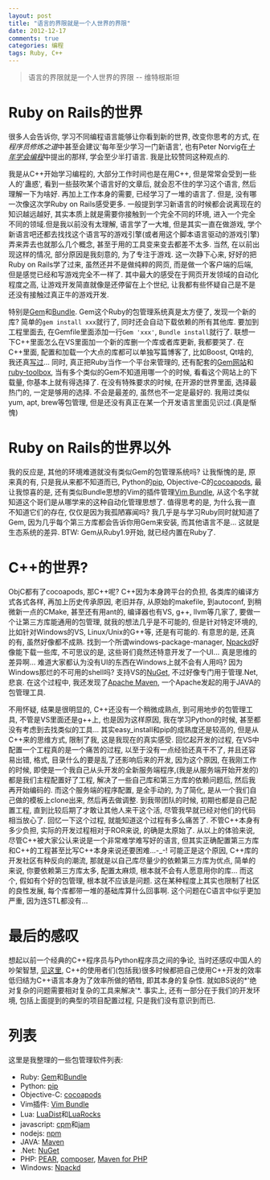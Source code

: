 ```yaml
---
layout: post
title: "语言的界限就是一个人世界的界限"
date: 2012-12-17
comments: true
categories: 编程
tags: Ruby, C++
---
```


>	语言的界限就是一个人世界的界限	
>	-- 维特根斯坦

# Ruby on Rails的世界
很多人会告诉你, 学习不同编程语言能够让你看到新的世界, 改变你思考的方式, 在*程序员修炼之道*中甚至会建议'每年至少学习一门新语言', 也有Peter Norvig在[*十年学会编程*](http://daiyuwen.freeshell.org/gb/misc/21-days-cn.html)中提出的那样, 学会至少半打语言.  我是比较赞同这种观点的.  
<!-- more -->

我是从C++开始学习编程的, 大部分工作时间也是在用C++, 但是常常会受到一些人的'蛊惑', 看到一些鼓吹某个语言好的文章后, 就会忍不住的学习这个语言, 然后理解一下为啥好.  再加上工作本身的需要, 已经学习了一堆的语言了.  但是, 没有哪一次像这次学Ruby on Rails感受更多.  一般提到学习新语言的时候都会说离现在的知识越远越好, 其实本质上就是需要你接触到一个完全不同的环境, 进入一个完全不同的领域.但是我以前没有太理解, 语言学了一大堆, 但是其实一直在做游戏, 学个新语言吧还都去找找这个语言写的游戏引擎(或者用这个脚本语言驱动的游戏引擎)弄来弄去也就那么几个概念, 甚至于用的工具变来变去都差不太多.  当然, 在以前出现这样的情况, 部分原因是我刻意的, 为了专注于游戏.  这一次静下心来, 好好的把Ruby on Rails学了过来, 虽然还并不是做纯粹的网页, 而是做一个客户端的后端, 但是感觉已经和写游戏完全不一样了.  其中最大的感受在于网页开发领域的自动化程度之高, 让游戏开发简直就像是还停留在上个世纪, 让我都有些怀疑自己是不是还没有接触过真正牛的游戏开发.  

特别是[Gem](http://rubygems.org/)和[Bundle](http://gembundler.com/). Gem这个Ruby的包管理系统真是太方便了, 发现一个新的库? 简单的`gem install xxx`就行了, 同时还会自动下载依赖的所有其他库. 要加到工程里面去, 在Gemfile里面添加一行`Gem 'xxx'`, `Bundle install`就行了. 联想一下C++里面怎么在VS里面加一个新的库删一个库或者库更新, 我都要哭了.  在C++里面, 配置和加载一个大点的库都可以单独写篇博客了, 比如Boost, Qt啥的, 我还真[写过](http://www.jtianling.com/articles/1002.html)...  同时, 真正把Ruby当作一个平台来管理的, 还有配套的[Gem网站](http://rubygems.org/)和[ruby-toolbox](http://www.ruby-toolbox.com), 当有多个类似的Gem不知道用哪一个的时候, 看看这个网站上的下载量, 你基本上就有得选择了. 在没有特殊要求的时候, 在开源的世界里面, 选择最热门的, 一定是够用的选择.  不会是最差的, 虽然也不一定是最好的.  我用过类似yum, apt, brew等包管理, 但是还没有真正在某一个开发语言里面见识过.(真是惭愧)  

# Ruby on Rails的世界以外
我的反应是, 其他的环境难道就没有类似Gem的包管理系统吗?  让我惭愧的是, 原来真的有, 只是我从来都不知道而已, Python的[pip](http://pypi.python.org/pypi/pip), Objective-C的[cocoapods](http://cocoapods.org/), 最让我惊喜的是, 还有类似Bundle思想的Vim的插件管理[Vim Bundle](https://github.com/benmills/vim-bundle), 从这个名字就知道这个哥们是从哪学来的这种自动化管理思想了.  值得思考的是, 为什么我一直不知道它们的存在, 仅仅是因为我孤陋寡闻吗?  我几乎是与学习Ruby同时就知道了Gem, 因为几乎每个第三方库都会告诉你用Gem来安装, 而其他语言不是...  这就是生态系统的差异.  BTW: Gem从Ruby1.9开始, 就已经内置在Ruby了.

# C++的世界?
ObjC都有了cocoapods, 那C++呢?  C++因为本身跨平台的负担, 各类库的编译方式各式各样, 再加上历史传承原因, 老旧并存, 从原始的makefile, 到autoconf, 到稍微新一点的CMake, 甚至还有用ant的, 编译器也有VS, g++, llvm等几家了, 要做一个让第三方库能通用的包管理, 就我的想法几乎是不可能的, 但是针对特定环境的, 比如针对Windows的VS, Linux/Unix的G++等, 还是有可能的.  有意思的是, 还真的有, 虽然好像都不成熟. 找到一个所谓windows-package-manager, [Npackd](http://code.google.com/p/windows-package-manager/)好像能下载一些库, 不可思议的是, 这些哥们竟然还特意开发了一个UI... 真是思维的差异啊... 难道大家都认为没有UI的东西在Windows上就不会有人用吗? 因为Windows那烂的不可用的shell吗?  支持VS的[NuGet](http://nuget.org/), 不过好像专门用于管理.Net, 悲哀.  在这个过程中, 我还发现了[Apache Maven](http://maven.apache.org/), 一个Apache发起的用于JAVA的包管理工具.

不用怀疑, 结果是很明显的, C++还没有一个稍微成熟点, 到可用地步的包管理工具, 不管是VS里面还是g++上, 也是因为这样原因, 我在学习Python的时候, 甚至都没有考虑到去找类似的工具... 其实easy\_install和pip的成熟度还是较高的, 但是从C++来的思维方式, 限制了我, 这是我现在的真实感受.  回忆起开发的过程, 在VS中配置一个工程真的是一个痛苦的过程, 以至于没有一点经验还真干不了, 并且还容易出错, 格式, 目录什么的要是乱了还影响后来的开发, 因为这个原因, 在我刚工作的时候, 即使是一个我自己从头开发的全新服务端程序,(我是从服务端开始开发的)都是我们主程配置好了工程, 解决了一些自己库和第三方库的依赖问题后, 然后我再开始编码的. 而这个服务端的程序配置, 是全手动的, 为了简化, 是从一个我们自己做的模板上clone出来, 然后再去做调整. 到我带团队的时候, 初期也都是自己配置工程, 直到比较后期了才敢让其他人来干这个活, 尽管我早就已经对他们的代码相当放心了. 回忆一下这个过程, 就能知道这个过程有多么痛苦了.  不管C++本身有多少负担, 实际的开发过程相对于ROR来说, 的确是太原始了.  从以上的体验来说, 尽管C++被大家公认来说是一个非常难学难写好的语言, 但其实正确配置第三方库和C++的工程甚至比写C++本身来说还要困难...-\_-! 可能正是这个原因, C++库的开发社区有种反向的潮流, 那就是以自己库尽量少的依赖第三方库为优点, 简单的来说, 你要依赖第三方库太多, 配置太麻烦, 根本就不会有人愿意用你的库... 而这个, 假如有个好的包管理, 根本就不应该是问题.  这在某种程度上其实也限制了社区的良性发展, 每个库都带一堆的基础库算什么回事啊.  这个问题在C语言中似乎更加严重, 因为连STL都没有...

# 最后的感叹
想起以前一个经典的C++程序员与Python程序员之间的争论, 当时还感叹中国人的吵架智慧, [见这里](http://www.jtianling.com/articles/1278.html), C++的使用者们(包括我)很多时候都把自己使用C++开发的效率低归结为C++语言本身为了效率所做的牺牲, 即其本身的复杂性. 就如BS说的*'绝对复杂的问题需要相对复杂的工具来解决'*. 事实上, 还有一部分在于我们的开发环境, 包括上面提到的典型的项目配置过程, 只是我们没有意识到而已.  

# 列表
这里是我整理的一些包管理软件列表:  

* Ruby: [Gem](http://rubygems.org/)和[Bundle](http://gembundler.com/) 
* Python: [pip](http://pypi.python.org/pypi/pip)
* Objective-C:  [cocoapods](http://cocoapods.org/)
* Vim插件: [Vim Bundle](https://github.com/benmills/vim-bundle)
* Lua: [LuaDist](http://luadist.org/)和[LuaRocks](http://luarocks.org/)
* javascript: [cpm](https://github.com/kriszyp/cpm)和[jam](https://github.com/caolan/jam)
* nodejs: [npm](https://npmjs.org/)
* JAVA: [Maven](http://maven.apache.org/)
* .Net: [NuGet](http://nuget.org/)
* PHP: [PEAR](), [composer](https://github.com/composer/composer), [Maven for PHP](http://www.php-maven.org/)
* Windows: [Npackd](http://code.google.com/p/windows-package-manager/)

